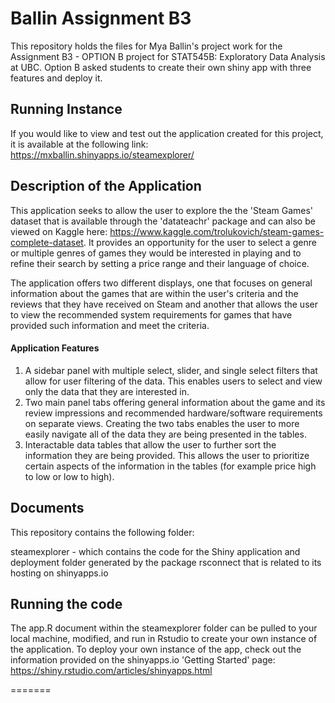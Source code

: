 # Ballin Assignment B3

This repository holds the files for Mya Ballin's project work for the Assignment B3 - OPTION B project for STAT545B: Exploratory Data Analysis at UBC. Option B asked students to create their own shiny app with three features and deploy it.

## Running Instance

If you would like to view and test out the application created for this project, it is available at the following link: https://mxballin.shinyapps.io/steamexplorer/

## Description of the Application

This application seeks to allow the user to explore the the 'Steam Games' dataset that is available through the 'datateachr' package and can also be viewed on Kaggle here: https://www.kaggle.com/trolukovich/steam-games-complete-dataset. It provides an opportunity for the user to select a genre or multiple genres of games they would be interested in playing and to refine their search by setting a price range and their language of choice.

The application offers two different displays, one that focuses on general information about the games that are within the user's criteria and the reviews that they have received on Steam and another that allows the user to view the recommended system requirements for games that have provided such information and meet the criteria.

#### Application Features

1. A sidebar panel with multiple select, slider, and single select filters that allow for user filtering of the data. This enables users to select and view only the data that they are interested in.
2. Two main panel tabs offering general information about the game and its review impressions and recommended hardware/software requirements on separate views. Creating the two tabs enables the user to more easily navigate all of the data they are being presented in the tables.
3. Interactable data tables that allow the user to further sort the information they are being provided. This allows the user to prioritize certain aspects of the information in the tables (for example price high to low or low to high).

## Documents

This repository contains the following folder:

steamexplorer - which contains the code for the Shiny application and deployment folder generated by the package rsconnect that is related to its hosting on shinyapps.io

## Running the code

The app.R document within the steamexplorer folder can be pulled to your local machine, modified, and run in Rstudio to create your own instance of the application. To deploy your own instance of the app, check out the information provided on the shinyapps.io 'Getting Started' page: https://shiny.rstudio.com/articles/shinyapps.html

=======
